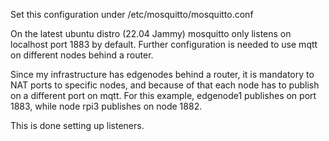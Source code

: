 Set this configuration under /etc/mosquitto/mosquitto.conf

On the latest ubuntu distro (22.04 Jammy) mosquitto only listens on localhost port 1883 by default. Further configuration is needed to use mqtt on different nodes behind a router.

Since my infrastructure has edgenodes behind a router, it is mandatory to NAT ports to specific nodes, and because of that each node has to publish on a different port on mqtt. For this example, edgenode1 publishes on port 1883, while node rpi3 publishes on node 1882.

This is done setting up listeners.
